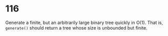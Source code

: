 [_metadata_:number]:-      "116"
[_metadata_:difficulty]:-  "Medium"
[_metadata_:asker]:-       "Street"
[_metadata_:tags]:-        "binary-tree"

# 116

Generate a finite, but an arbitrarily large binary tree quickly in O(1).
That is, `generate()` should return a tree whose size is unbounded but finite.
